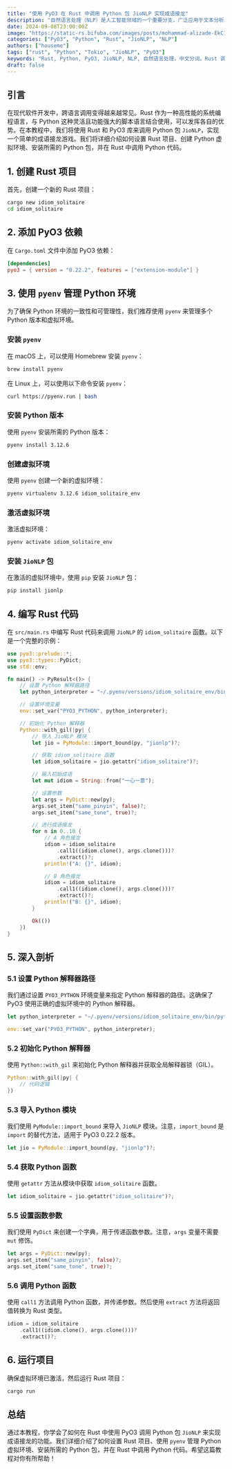 ```yaml
---
title: "使用 PyO3 在 Rust 中调用 Python 包 JioNLP 实现成语接龙"
description: "自然语言处理（NLP）是人工智能领域的一个重要分支，广泛应用于文本分析、情感分析、机器翻译等场景。Python 因其丰富的库生态系统和易用性成为 NLP 开发者的首选语言，而 Rust 则以其高性能和内存安全特性逐渐受到关注。本教程详细介绍了如何使用 Rust 和 PyO3 库调用 Python 包 `JioNLP`，实现一个简单的成语接龙游戏。通过本教程，你将学会如何设置 Rust 项目、创建 Python 虚拟环境、安装所需的 Python 包，并在 Rust 中调用 Python 代码。"
date: 2024-09-08T23:00:00Z
image: "https://static-rs.bifuba.com/images/posts/mohammad-alizade-EkC1RcOmfmE-unsplash.jpg"
categories: ["PyO3", "Python", "Rust", "JioNLP", "NLP"]
authors: ["houseme"]
tags: ["rust", "Python", "Tokio", "JioNLP", "PyO3"]
keywords: "Rust, Python, PyO3, JioNLP, NLP, 自然语言处理，中文分词，Rust 调用 Python,PyO3 使用指南，JioNLP 成语接龙，Rust 和 Python 结合，跨语言编程"
draft: false
---
```


## 引言

在现代软件开发中，跨语言调用变得越来越常见。Rust 作为一种高性能的系统编程语言，与 Python 这种灵活且功能强大的脚本语言结合使用，可以发挥各自的优势。在本教程中，我们将使用 Rust 和 PyO3 库来调用 Python 包 `JioNLP`，实现一个简单的成语接龙游戏。我们将详细介绍如何设置 Rust 项目、创建 Python 虚拟环境、安装所需的 Python 包，并在 Rust 中调用 Python 代码。

## 1. 创建 Rust 项目

首先，创建一个新的 Rust 项目：

```bash
cargo new idiom_solitaire
cd idiom_solitaire
```

## 2. 添加 PyO3 依赖

在 `Cargo.toml` 文件中添加 PyO3 依赖：

```toml
[dependencies]
pyo3 = { version = "0.22.2", features = ["extension-module"] }
```

## 3. 使用 `pyenv` 管理 Python 环境

为了确保 Python 环境的一致性和可管理性，我们推荐使用 `pyenv` 来管理多个 Python 版本和虚拟环境。

### 安装 `pyenv`

在 macOS 上，可以使用 Homebrew 安装 `pyenv`：

```bash
brew install pyenv
```

在 Linux 上，可以使用以下命令安装 `pyenv`：

```bash
curl https://pyenv.run | bash
```

### 安装 Python 版本

使用 `pyenv` 安装所需的 Python 版本：

```bash
pyenv install 3.12.6
```

### 创建虚拟环境

使用 `pyenv` 创建一个新的虚拟环境：

```bash
pyenv virtualenv 3.12.6 idiom_solitaire_env
```

### 激活虚拟环境

激活虚拟环境：

```bash
pyenv activate idiom_solitaire_env
```

### 安装 `JioNLP` 包

在激活的虚拟环境中，使用 `pip` 安装 `JioNLP` 包：

```bash
pip install jionlp
```

## 4. 编写 Rust 代码

在 `src/main.rs` 中编写 Rust 代码来调用 `JioNLP` 的 `idiom_solitaire` 函数。以下是一个完整的示例：

```rust
use pyo3::prelude::*;
use pyo3::types::PyDict;
use std::env;

fn main() -> PyResult<()> {
    // 设置 Python 解释器路径
    let python_interpreter = "~/.pyenv/versions/idiom_solitaire_env/bin/python";  // 根据你的 pyenv 路径调整

    // 设置环境变量
    env::set_var("PYO3_PYTHON", python_interpreter);

    // 初始化 Python 解释器
    Python::with_gil(|py| {
        // 导入 JioNLP 模块
        let jio = PyModule::import_bound(py, "jionlp")?;

        // 获取 idiom_solitaire 函数
        let idiom_solitaire = jio.getattr("idiom_solitaire")?;

        // 输入初始成语
        let mut idiom = String::from("一心一意");

        // 设置参数
        let args = PyDict::new(py);
        args.set_item("same_pinyin", false)?;
        args.set_item("same_tone", true)?;

        // 进行成语接龙
        for n in 0..10 {
            // A 角色接龙
            idiom = idiom_solitaire
                .call1((idiom.clone(), args.clone()))?
                .extract()?;
            println!("A: {}", idiom);

            // B 角色接龙
            idiom = idiom_solitaire
                .call1((idiom.clone(), args.clone()))?
                .extract()?;
            println!("B: {}", idiom);
        }

        Ok(())
    })
}
```

## 5. 深入剖析

### 5.1 设置 Python 解释器路径

我们通过设置 `PYO3_PYTHON` 环境变量来指定 Python 解释器的路径。这确保了 PyO3 使用正确的虚拟环境中的 Python 解释器。

```rust
let python_interpreter = "~/.pyenv/versions/idiom_solitaire_env/bin/python";  // 根据你的 pyenv 路径调整

env::set_var("PYO3_PYTHON", python_interpreter);
```

### 5.2 初始化 Python 解释器

使用 `Python::with_gil` 来初始化 Python 解释器并获取全局解释器锁（GIL）。

```rust
Python::with_gil(|py| {
    // 代码逻辑
})
```

### 5.3 导入 Python 模块

我们使用 `PyModule::import_bound` 来导入 `JioNLP` 模块。注意，`import_bound` 是 `import` 的替代方法，适用于 PyO3 0.22.2 版本。

```rust
let jio = PyModule::import_bound(py, "jionlp")?;
```

### 5.4 获取 Python 函数

使用 `getattr` 方法从模块中获取 `idiom_solitaire` 函数。

```rust
let idiom_solitaire = jio.getattr("idiom_solitaire")?;
```

### 5.5 设置函数参数

我们使用 `PyDict` 来创建一个字典，用于传递函数参数。注意，`args` 变量不需要 `mut` 修饰。

```rust
let args = PyDict::new(py);
args.set_item("same_pinyin", false)?;
args.set_item("same_tone", true)?;
```

### 5.6 调用 Python 函数

使用 `call1` 方法调用 Python 函数，并传递参数。然后使用 `extract` 方法将返回值转换为 Rust 类型。

```rust
idiom = idiom_solitaire
    .call1((idiom.clone(), args.clone()))?
    .extract()?;
```

## 6. 运行项目

确保虚拟环境已激活，然后运行 Rust 项目：

```bash
cargo run
```

## 总结

通过本教程，你学会了如何在 Rust 中使用 PyO3 调用 Python 包 `JioNLP` 来实现成语接龙的功能。我们详细介绍了如何设置 Rust 项目、使用 `pyenv` 管理 Python 虚拟环境、安装所需的 Python 包，并在 Rust 中调用 Python 代码。希望这篇教程对你有所帮助！
